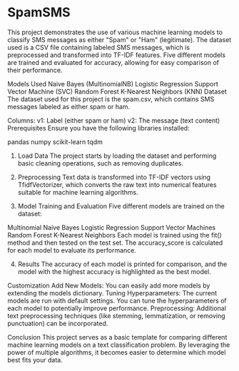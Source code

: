 # SpamSMS


This project demonstrates the use of various machine learning models to classify SMS messages as either "Spam" or "Ham" (legitimate). The dataset used is a CSV file containing labeled SMS messages, which is preprocessed and transformed into TF-IDF features. Five different models are trained and evaluated for accuracy, allowing for easy comparison of their performance.

Models Used
Naive Bayes (MultinomialNB)
Logistic Regression
Support Vector Machine (SVC)
Random Forest
K-Nearest Neighbors (KNN)
Dataset
The dataset used for this project is the spam.csv, which contains SMS messages labeled as either spam or ham.

Columns:
v1: Label (either spam or ham)
v2: The message (text content)
Prerequisites
Ensure you have the following libraries installed:

pandas
numpy
scikit-learn
tqdm


1. Load Data
The project starts by loading the dataset and performing basic cleaning operations, such as removing duplicates.

2. Preprocessing
Text data is transformed into TF-IDF vectors using TfidfVectorizer, which converts the raw text into numerical features suitable for machine learning algorithms.

3. Model Training and Evaluation
Five different models are trained on the dataset:

Multinomial Naive Bayes
Logistic Regression
Support Vector Machines
Random Forest
K-Nearest Neighbors
Each model is trained using the fit() method and then tested on the test set. The accuracy_score is calculated for each model to evaluate its performance.

4. Results
The accuracy of each model is printed for comparison, and the model with the highest accuracy is highlighted as the best model.


Customization
Add New Models: You can easily add more models by extending the models dictionary.
Tuning Hyperparameters: The current models are run with default settings. You can tune the hyperparameters of each model to potentially improve performance.
Preprocessing: Additional text preprocessing techniques (like stemming, lemmatization, or removing punctuation) can be incorporated.

Conclusion
This project serves as a basic template for comparing different machine learning models on a text classification problem. By leveraging the power of multiple algorithms, it becomes easier to determine which model best fits your data.


